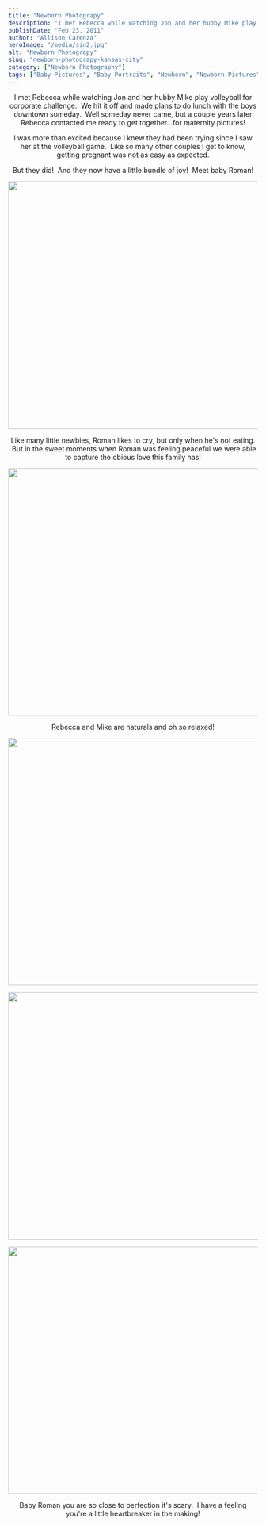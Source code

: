 ```yaml
---
title: "Newborn Photograpy"
description: "I met Rebecca while watching Jon and her hubby Mike play volleyball for corporate challenge.  We hit it off and "
publishDate: "Feb 23, 2011"
author: "Allison Carenza"
heroImage: "/media/sin2.jpg"
alt: "Newborn Photograpy"
slug: "newborn-photograpy-kansas-city"
category: ["Newborn Photography"]
tags: ["Baby Pictures", "Baby Portraits", "Newborn", "Newborn Pictures"]
---
```


<p style="text-align: center;">I met Rebecca while watching Jon and her hubby Mike play volleyball for corporate challenge.  We hit it off and made plans to do lunch with the boys downtown someday.  Well someday never came, but a couple years later Rebecca contacted me ready to get together...for maternity pictures!</p>
<p style="text-align: center;">I was more than excited because I knew they had been trying since I saw her at the volleyball game.  Like so many other couples I get to know, getting pregnant was not as easy as expected.</p>
<p style="text-align: center;">But they did!  And they now have a little bundle of joy!  Meet baby Roman!</p>
<p style="text-align: center;">
<p style="text-align: center;"><img class="aligncenter size-full wp-image-2017" title="sin2" src="/media/sin2.jpg" alt="" width="751" height="500" /></p>
<p style="text-align: center;">Like many little newbies, Roman likes to cry, but only when he&apos;s not eating.  But in the sweet moments when Roman was feeling peaceful we were able to capture the obious love this family has!</p>
<p style="text-align: center;"><img class="aligncenter size-full wp-image-2020" title="sin5" src="/media/sin5.jpg" alt="" width="700" height="499" /></p>
<p style="text-align: center;">Rebecca and Mike are naturals and oh so relaxed!</p>
<p style="text-align: center;"><img class="aligncenter size-full wp-image-2019" title="sin4" src="/media/sin4.jpg" alt="" width="750" height="499" /></p>
<p style="text-align: center;">
<p style="text-align: center;"><img class="aligncenter size-full wp-image-2016" title="sin1" src="/media/sin1.jpg" alt="" width="700" height="499" /></p>
<p style="text-align: center;">
<p style="text-align: center;"><img class="aligncenter size-full wp-image-2018" title="sin3" src="/media/sin3.jpg" alt="" width="750" height="499" /></p>
<p style="text-align: center;">Baby Roman you are so close to perfection it&apos;s scary.  I have a feeling you&apos;re a little heartbreaker in the making!</p>
<p style="text-align: center;">

